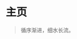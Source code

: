 # 主页

> 循序渐进，细水长流。
<!--
一些我想分享的东西，一个展示我的地方。

## 文章列表

- [重拾我的博客](/articles/2021/10/17-went-back-to-blog.md) - 2021/10/17
-->
